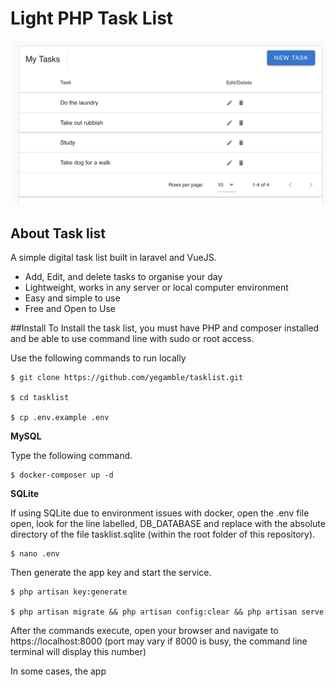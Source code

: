 <h1>Light PHP Task List</h1>

<img src="simple-task-list.png"></img>

## About Task list

A simple digital task list built in laravel and VueJS.

- Add, Edit, and delete tasks to organise your day
- Lightweight, works in any server or local computer environment  
- Easy and simple to use
- Free and Open to Use

##Install
To Install the task list, you must have PHP and composer installed
and be able to use command line with sudo or root access.

Use the following commands to run locally

```
$ git clone https://github.com/yegamble/tasklist.git

$ cd tasklist

$ cp .env.example .env 

```

<b>MySQL</b>

Type the following command.

```
$ docker-composer up -d

```

<b>SQLite</b>

If using SQLite due to environment issues with docker, open the .env file open, look for the line labelled, DB_DATABASE 
and replace with the absolute directory of the file tasklist.sqlite (within the root folder of
this repository).

```
$ nano .env
```


Then generate the app key and start the service.
```
$ php artisan key:generate

$ php artisan migrate && php artisan config:clear && php artisan serve
```

After the commands execute, open your browser and navigate to https://localhost:8000
(port may vary if 8000 is busy, the command line terminal will display this number)

In some cases, the app
